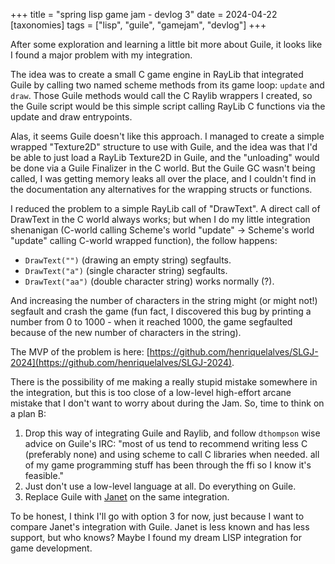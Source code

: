 +++
title = "spring lisp game jam - devlog 3"
date = 2024-04-22
[taxonomies]
tags = ["lisp", "guile", "gamejam", "devlog"]
+++

After some exploration and learning a little bit more about Guile, it looks like I found a major problem with my integration.

The idea was to create a small C game engine in RayLib that integrated Guile by calling two named scheme methods from its game loop: `update` and `draw`. Those Guile methods would call the C Raylib wrappers I created, so the Guile script would be this simple script calling RayLib C functions via the update and draw entrypoints.

Alas, it seems Guile doesn't like this approach. I managed to create a simple wrapped "Texture2D" structure to use with Guile, and the idea was that I'd be able to just load a RayLib Texture2D in Guile, and the "unloading" would be done via a Guile Finalizer in the C world. But the Guile GC wasn't being called, I was getting memory leaks all over the place, and I couldn't find in the documentation any alternatives for the wrapping structs or functions.

I reduced the problem to a simple RayLib call of "DrawText". A direct call of DrawText in the C world always works; but when I do my little integration shenanigan (C-world calling Scheme's world "update" -> Scheme's world "update" calling C-world wrapped function), the follow happens:

- `DrawText("")` (drawing an empty string) segfaults.
- `DrawText("a")` (single character string) segfaults.
- `DrawText("aa")` (double character string) works normally (?).

And increasing the number of characters in the string might (or might not!) segfault and crash the game (fun fact, I discovered this bug by printing a number from 0 to 1000 - when it reached 1000, the game segfaulted because of the new number of characters in the string).

The MVP of the problem is here: [https://github.com/henriquelalves/SLGJ-2024](https://github.com/henriquelalves/SLGJ-2024).

There is the possibility of me making a really stupid mistake somewhere in the integration, but this is too close of a low-level high-effort arcane mistake that I don't want to worry about during the Jam. So, time to think on a plan B:

1. Drop this way of integrating Guile and Raylib, and follow `dthompson` wise advice on Guile's IRC: "most of us tend to recommend writing less C (preferably none) and using scheme to call C libraries when needed. all of my game programming stuff has been through the ffi so I know it's feasible."
2. Just don't use a low-level language at all. Do everything on Guile.
3. Replace Guile with [Janet](https://janet-lang.org/) on the same integration.

To be honest, I think I'll go with option 3 for now, just because I want to compare Janet's integration with Guile. Janet is less known and has less support, but who knows? Maybe I found my dream LISP integration for game development.
